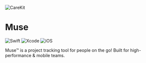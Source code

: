 ![CareKit](https://user-images.githubusercontent.com/29666989/60061659-cf6acb00-96aa-11e9-90a0-459b08fc020d.png)

# Muse

 ![Swift](https://img.shields.io/badge/swift-5.1-brightgreen.svg) ![Xcode](https://img.shields.io/badge/Xcode-12.0%2B-blue.svg) ![iOS](https://img.shields.io/badge/iOS-14.0%2B-blue.svg)

Muse™ is a project tracking tool for people on the go! Built for high-performance & mobile teams. 
